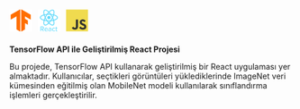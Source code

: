 <img src="https://github.com/devicons/devicon/blob/master/icons/tensorflow/tensorflow-original.svg" title="Tensorflow" alt="Tensorflow" width="40" height="40"/>&nbsp;
<img src="https://github.com/devicons/devicon/blob/master/icons/react/react-original-wordmark.svg" title="React" alt="React" width="40" height="40"/>&nbsp; 
<img src="https://github.com/devicons/devicon/blob/master/icons/javascript/javascript-original.svg" title="JavaScript" alt="JavaScript" width="40" height="40"/>&nbsp; 
- 
**TensorFlow API ile Geliştirilmiş React Projesi** 

Bu projede, TensorFlow API kullanarak geliştirilmiş bir React uygulaması yer almaktadır. Kullanıcılar, seçtikleri görüntüleri yüklediklerinde ImageNet veri kümesinden eğitilmiş olan MobileNet modeli kullanılarak sınıflandırma işlemleri gerçekleştirilir.